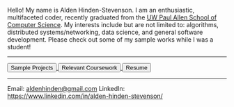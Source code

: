 Hello! My name is Alden Hinden-Stevenson. I am an enthusiastic, multifaceted coder, recently graduated from the 
[UW Paul Allen School of Computer Science](https://www.cs.washington.edu/). My interests include but are not limited to:
algorithms, distributed systems/networking, data science, and general software development. Please check out some of my 
sample works while I was a student!

---

<link rel="stylesheet" href="styles.css">

<div class="center">

<a href="pages/projects.html">
    <button class="button">Sample Projects</button>
</a>

<a href="pages/classes.html">
    <button class="button">Relevant Coursework</button>
</a>

<a href="pages/resume.html">
    <button class="button">Resume</button>
</a>

</div>

---

Email: aldenhinden@gmail.com
LinkedIn: https://www.linkedin.com/in/alden-hinden-stevenson/